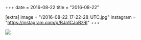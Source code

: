 +++
date = 2016-08-22
title = "2016-08-22"

[extra]
image = "/2016-08-22_17-22-28_UTC.jpg"
instagram = "https://instagram.com/p/BJa1CJoBzRl"
+++

<img src="/2016-08-22_17-22-28_UTC.jpg" />
